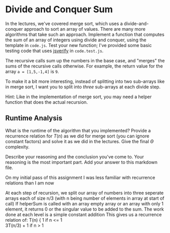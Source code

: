 # Divide and Conquer Sum

In the lectures, we've covered merge sort, which uses a divide-and-conquer
approach to sort an array of values. There are many more algorithms that take
such an approach. Implement a function that computes the sum of an array of
integers using divide and conquer, using the template in `code.js`. Test your
new function; I've provided some basic testing code that uses
[jsverify](https://jsverify.github.io/) in `code.test.js`.

The recursive calls sum up the numbers in the base case, and "merges" the sums
of the recursive calls otherwise. For example, the return value for the array `a
= [1,5,-1,4]` is `9`.

To make it a bit more interesting, instead of splitting into two sub-arrays like
in merge sort, I want you to split into *three* sub-arrays at each divide step.

Hint: Like in the implementation of merge sort, you may need a helper function
that does the actual recursion.

## Runtime Analysis

What is the runtime of the algorithm that you implemented? Provide a recurrence
relation for $T(n)$ as we did for merge sort (you can ignore constant factors)
and solve it as we did in the lectures. Give the final $\Theta$ complexity.

Describe your reasoning and the conclusion you've come to. Your reasoning is the
most important part. Add your answer to this markdown file.

On my initial pass of this assignment I was less familiar with recurrence relations than I am now

At each step of recursion, we split our array of numbers into three seperate arrays each of size n/3 (with n being number of elements in array at start of call)
If helperSum is called with an array empty array or an array with only 1 element, it returns 0 or the singular value to be added to the sum.
The work done at each level is a simple constant addition
This gives us a recurrence relation of:
T(n) { 1 if n <= 1  
       3T(n/3) + 1 if n > 1
